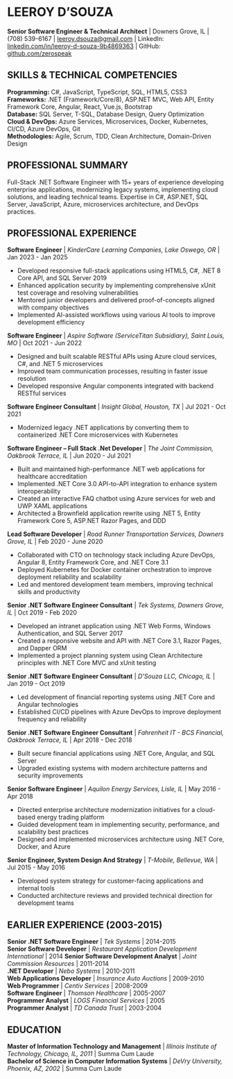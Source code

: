 # LEEROY D’SOUZA

**Senior Software Engineer & Technical Architect** | Downers Grove, IL | (708) 539-6167 | [leeroy.dsouza@gmail.com](mailto:leeroy.dsouza@gmail.com) | LinkedIn: [linkedin.com/in/leeroy-d-souza-9b4869363](linkedin.com/in/leeroy-d-souza-9b4869363) | GitHub: [github.com/zerospeak](https://github.com/zerospeak)

## SKILLS & TECHNICAL COMPETENCIES

**Programming:** C#, JavaScript, TypeScript, SQL, HTML5, CSS3  
**Frameworks:** .NET (Framework/Core/8), ASP.NET MVC, Web API, Entity Framework Core, Angular, React, Vue.js, Bootstrap  
**Database:** SQL Server, T-SQL, Database Design, Query Optimization  
**Cloud & DevOps:** Azure Services, Microservices, Docker, Kubernetes, CI/CD, Azure DevOps, Git  
**Methodologies:** Agile, Scrum, TDD, Clean Architecture, Domain-Driven Design

## PROFESSIONAL SUMMARY

Full-Stack .NET Software Engineer with 15+ years of experience developing enterprise applications, modernizing legacy systems, implementing cloud solutions, and leading technical teams. Expertise in C#, ASP.NET, SQL Server, JavaScript, Azure, microservices architecture, and DevOps practices.

## PROFESSIONAL EXPERIENCE

**Software Engineer** | _KinderCare Learning Companies, Lake Oswego, OR_ | Jan 2023 - Jan 2025

- Developed responsive full-stack applications using HTML5, C#, .NET 8 Core API, and SQL Server 2019
- Enhanced application security by implementing comprehensive xUnit test coverage and resolving vulnerabilities
- Mentored junior developers and delivered proof-of-concepts aligned with company objectives
- Implemented AI-assisted workflows using various AI tools to improve development efficiency

**Software Engineer** | _Aspire Software (ServiceTitan Subsidiary), Saint Louis, MO_ | Oct 2021 - Jun 2022

- Designed and built scalable RESTful APIs using Azure cloud services, C#, and .NET 5 microservices
- Improved team communication processes, resulting in faster issue resolution
- Developed responsive Angular components integrated with backend RESTful services

**Software Engineer Consultant** | _Insight Global, Houston, TX_ | Jul 2021 - Oct 2021

- Modernized legacy .NET applications by converting them to containerized .NET Core microservices with Kubernetes

**Software Engineer – Full Stack .Net Developer** | _The Joint Commission, Oakbrook Terrace, IL_ | Jun 2020 - Jul 2021

- Built and maintained high-performance .NET web applications for healthcare accreditation
- Implemented .NET Core 3.0 API-to-API integration to enhance system interoperability
- Created an interactive FAQ chatbot using Azure services for web and UWP XAML applications
- Architected a Brownfield application rewrite using .NET 5, Entity Framework Core 5, ASP.NET Razor Pages, and DDD

**Lead Software Developer** | _Road Runner Transportation Services, Downers Grove, IL_ | Feb 2020 - June 2020

- Collaborated with CTO on technology stack including Azure DevOps, Angular 8, Entity Framework Core, and .NET Core 3.1
- Deployed Kubernetes for Docker container orchestration to improve deployment reliability and scalability
- Led and mentored development team members, improving technical skills and productivity

**Senior .NET Software Engineer Consultant** | _Tek Systems, Downers Grove, IL_ | Oct 2019 - Feb 2020

- Developed an intranet application using .NET Web Forms, Windows Authentication, and SQL Server 2017
- Created a responsive website and API with .NET Core 3.1, Razor Pages, and Dapper ORM
- Implemented a project planning system using Clean Architecture principles with .NET Core MVC and xUnit testing

**Senior .NET Software Engineer Consultant** | _D'Souza LLC, Chicago, IL_ | Jan 2019 - Oct 2019

- Led development of financial reporting systems using .NET Core and Angular technologies
- Established CI/CD pipelines with Azure DevOps to improve deployment frequency and reliability

**Senior .NET Software Engineer Consultant** | _Fahrenheit IT - BCS Financial, Oakbrook Terrace, IL_ | Apr 2018 - Dec 2018

- Built secure financial applications using .NET Core, Angular, and SQL Server
- Upgraded existing systems with modern architecture patterns and security improvements

**Senior Software Engineer** | _Aquilon Energy Services, Lisle, IL_ | May 2016 - Apr 2018

- Directed enterprise architecture modernization initiatives for a cloud-based energy trading platform
- Guided development team in implementing security, performance, and scalability best practices
- Designed and implemented microservices architecture using .NET Core, Docker, and Azure

**Senior Engineer, System Design And Strategy** | _T-Mobile, Bellevue, WA_ | Jul 2015 - May 2016

- Developed system strategy for customer-facing applications and internal tools
- Conducted architecture reviews and provided technical direction for development teams

## EARLIER EXPERIENCE (2003-2015)

**Senior .NET Software Engineer** | _Tek Systems_ | 2014-2015  
**Senior Software Developer** | _Restaurant Application Development International_ | 2014 **Senior Software Development Analyst** | _Joint Commission Resources_ | 2011-2014  
**.NET Developer** | _Nebo Systems_ | 2010-2011  
**Web Applications Developer** | _Insurance Auto Auctions_ | 2009-2010  
**Web Programmer** | _Centiv Services_ | 2008-2009  
**Software Engineer** | _Thomson Healthcare_ | 2005-2007  
**Programmer Analyst** | _LOGS Financial Services_ | 2005  
**Programmer Analyst** | _TD Canada Trust_ | 2003-2004

## EDUCATION

**Master of Information Technology and Management** | _Illinois Institute of Technology, Chicago, IL, 2011_ | Summa Cum Laude  
**Bachelor of Science in Computer Information Systems** | _DeVry University, Phoenix, AZ, 2002_ | Summa Cum Laude
